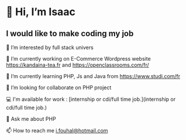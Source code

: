 # 👋 Hi, I’m Isaac

## I would like to make coding my job

👀 I’m interested by full stack univers

🔭 I’m currently working on E-Commerce Wordpress website https://kandaina-tea.fr and https://openclassrooms.com/fr/

🌱 I’m currently learning PHP, Js and Java from https://www.studi.com/fr

👯 I’m looking for collaborate on PHP project

💻 I'm available for work : [internship or cdi/full time job.](internship or cdi/full time job.)

💬 Ask me about PHP

📫 How to reach me i.fouhal@hotmail.com
